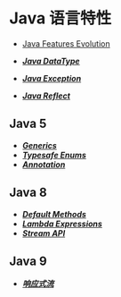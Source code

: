 # Java 语言特性

* [Java Features Evolution](Evolution.md)

* ***[Java DataType](Java/DataType/README.md)***

* ***[Java Exception](Java/Exception.md)***
* ***[Java Reflect](Java/Reflect.md)***

## Java 5
* ***[Generics](Java5/Generics/README.md)***
* ***[Typesafe Enums]()***
* ***[Annotation](Java5/Annotation/README.md)***

## Java 8
* ***[Default Methods](Java8/Default-Methods.md)***
* ***[Lambda Expressions]()***
* ***[Stream API]()***

## Java 9
* ***[响应式流](Java9/FlowAPI/README.md)***